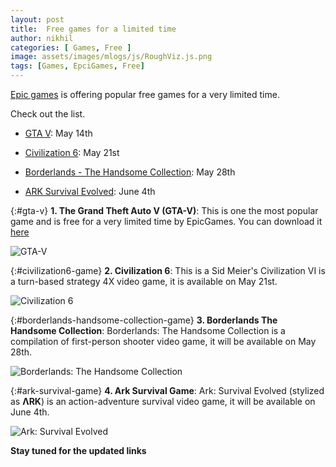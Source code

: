 ```yaml
---
layout: post
title:  Free games for a limited time
author: nikhil
categories: [ Games, Free ]
image: assets/images/mlogs/js/RoughViz.js.png
tags: [Games, EpciGames, Free]
---
```


[Epic games](https://www.epicgames.com/store/en-US/) is offering popular free games for a very limited time.

Check out the list.
+ [GTA V](#gta-v-game): May 14th

+ [Civilization 6](#civilization6-game): May 21st

+ [Borderlands - The Handsome Collection](#borderlands-handsome-collection-game): May 28th

+ [ARK Survival Evolved](#ark-survival-game): June 4th

{:#gta-v}
**1. The Grand Theft Auto V (GTA-V)**:
This is one the most popular game and is free for a very limited time by EpicGames. You can download it [here](https://www.epicgames.com/store/en-US/product/grand-theft-auto-v/home)

![GTA-V](https://cdn2.unrealengine.com/Diesel%2Fproductv2%2Fgrand-theft-auto-v%2Fhome%2FGTAV_EGS_Artwork_1920x1080_Hero-Carousel_V06-1920x1080-1503e4b1320d5652dd4f57466c8bcb79424b3fc0.jpg?h=1080&resize=1&w=1920)

{:#civilization6-game}
**2. Civilization 6**:
This is a Sid Meier's Civilization VI is a turn-based strategy 4X video game, it is available on May 21st.

![Civilization 6](https://upload.wikimedia.org/wikipedia/en/3/3b/Civilization_VI_cover_art.jpg)

{:#borderlands-handsome-collection-game}
**3. Borderlands The Handsome Collection**:
Borderlands: The Handsome Collection is a compilation of first-person shooter video game, it will be available on May 28th.

![Borderlands: The Handsome Collection](https://upload.wikimedia.org/wikipedia/en/d/d8/Borderlands_THC.jpg)

{:#ark-survival-game}
**4. Ark Survival Game**:
Ark: Survival Evolved (stylized as **ΛRK**) is an action-adventure survival video game, it will be available on June 4th.

![Ark: Survival Evolved](https://upload.wikimedia.org/wikipedia/en/thumb/2/2b/ArkSurvivalEvolved.png/330px-ArkSurvivalEvolved.png)


**Stay tuned for the updated links**
